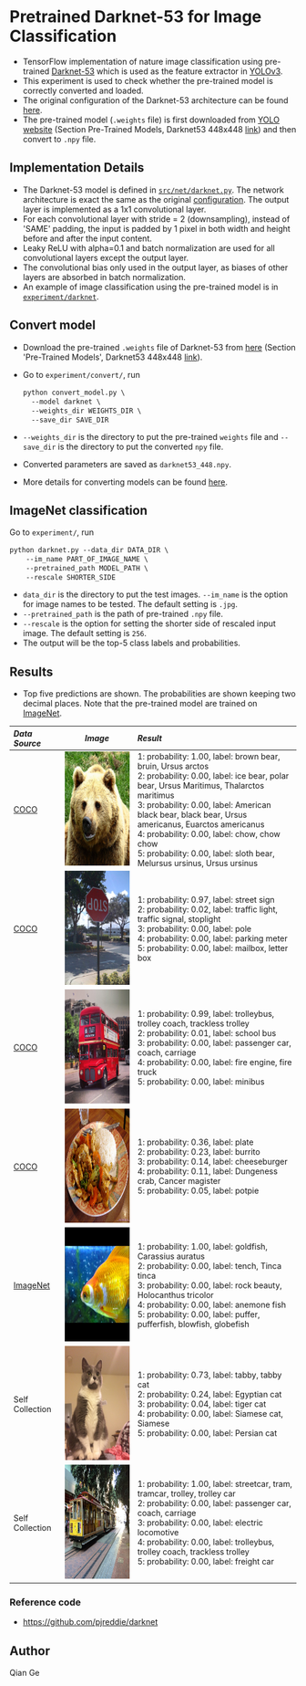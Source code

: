 # Pretrained Darknet-53 for Image Classification
- TensorFlow implementation of nature image classification using pre-trained [Darknet-53](https://pjreddie.com/darknet/imagenet/) which is used as the feature extractor in [YOLOv3](https://pjreddie.com/media/files/papers/YOLOv3.pdf).
- This experiment is used to check whether the pre-trained model is correctly converted and loaded.
- The original configuration of the Darknet-53 architecture can be found [here](https://github.com/pjreddie/darknet/blob/master/cfg/darknet53_448.cfg).
- The pre-trained model (`.weights` file) is first downloaded from [YOLO website](https://pjreddie.com/darknet/imagenet/) (Section Pre-Trained Models, Darknet53 448x448 [link](https://pjreddie.com/media/files/darknet53_448.weights)) and then convert to `.npy` file. 

## Implementation Details
- The Darknet-53 model is defined in [`src/net/darknet.py`](../src/net/darknet.py). The network architecture is exact the same as the original [configuration](https://github.com/pjreddie/darknet/blob/master/cfg/darknet53_448.cfg). The output layer is implemented as a 1x1 convolutional layer.
- For each convolutional layer with stride = 2 (downsampling), instead of 'SAME' padding, the input is padded by 1 pixel in both width and height before and after the input content. 
- Leaky ReLU with alpha=0.1 and batch normalization are used for all convolutional layers except the output layer. 
- The convolutional bias only used in the output layer, as biases of other layers are absorbed in batch normalization.
- An example of image classification using the pre-trained model is in [`experiment/darknet`](../experiment/darknet.py).


## Convert model
- Download the pre-trained `.weights` file of Darknet-53 from [here](https://pjreddie.com/darknet/imagenet/) (Section 'Pre-Trained Models', Darknet53 448x448 [link](https://pjreddie.com/media/files/darknet53_448.weights)).
- Go to `experiment/convert/`, run

  ```
  python convert_model.py \
  	--model darknet \
  	--weights_dir WEIGHTS_DIR \
  	--save_dir SAVE_DIR
  ```
 
- `--weights_dir` is the directory to put the pre-trained `weights` file and `--save_dir` is the directory to put the converted `npy` file.
- Converted parameters are saved as `darknet53_448.npy`.
- More details for converting models can be found [here](convert.md).

## ImageNet classification
Go to `experiment/`, run

```
python darknet.py --data_dir DATA_DIR \
	--im_name PART_OF_IMAGE_NAME \
	--pretrained_path MODEL_PATH \
	--rescale SHORTER_SIDE
```
- `data_dir` is the directory to put the test images. `--im_name` is the option for image names to be tested. The default setting is `.jpg`.
- `--pretrained_path` is the path of pre-trained `.npy` file.
- `--rescale` is the option for setting the shorter side of rescaled input image. The default setting is `256`.
- The output will be the top-5 class labels and probabilities.



## Results
- Top five predictions are shown. The probabilities are shown keeping two decimal places. Note that the pre-trained model are trained on [ImageNet](http://www.image-net.org/).

*Data Source* | *Image* | *Result* |
|:--|:--:|:--|
[COCO](http://cocodataset.org/#home) |<img src='../data/000000000285.jpg' height='200px'>| 1: probability: 1.00, label: brown bear, bruin, Ursus arctos<br>2: probability: 0.00, label: ice bear, polar bear, Ursus Maritimus, Thalarctos maritimus<br>3: probability: 0.00, label: American black bear, black bear, Ursus americanus, Euarctos americanus<br>4: probability: 0.00, label: chow, chow chow<br>5: probability: 0.00, label: sloth bear, Melursus ursinus, Ursus ursinus
[COCO](http://cocodataset.org/#home) |<img src='../data/000000000724.jpg' height='200px'>| 1: probability: 0.97, label: street sign<br>2: probability: 0.02, label: traffic light, traffic signal, stoplight<br>3: probability: 0.00, label: pole<br>4: probability: 0.00, label: parking meter<br>5: probability: 0.00, label: mailbox, letter box
[COCO](http://cocodataset.org/#home) |<img src='../data/000000001584.jpg' height='200px'>|1: probability: 0.99, label: trolleybus, trolley coach, trackless trolley<br>2: probability: 0.01, label: school bus<br>3: probability: 0.00, label: passenger car, coach, carriage<br>4: probability: 0.00, label: fire engine, fire truck<br>5: probability: 0.00, label: minibus
[COCO](http://cocodataset.org/#home) |<img src='../data/000000003845.jpg' height='200px'>|1: probability: 0.36, label: plate<br>2: probability: 0.23, label: burrito<br>3: probability: 0.14, label: cheeseburger<br>4: probability: 0.11, label: Dungeness crab, Cancer magister<br>5: probability: 0.05, label: potpie
[ImageNet](http://www.image-net.org/) |<img src='../data/ILSVRC2017_test_00000004.jpg' height='200px'>|1: probability: 1.00, label: goldfish, Carassius auratus<br>2: probability: 0.00, label: tench, Tinca tinca<br>3: probability: 0.00, label: rock beauty, Holocanthus tricolor<br>4: probability: 0.00, label: anemone fish<br>5: probability: 0.00, label: puffer, pufferfish, blowfish, globefish
Self Collection | <img src='../data/IMG_4379.jpg' height='200px'>|1: probability: 0.73, label: tabby, tabby cat<br>2: probability: 0.24, label: Egyptian cat<br>3: probability: 0.04, label: tiger cat<br>4: probability: 0.00, label: Siamese cat, Siamese<br>5: probability: 0.00, label: Persian cat
Self Collection | <img src='../data/IMG_7940.JPG' height='200px'>|1: probability: 1.00, label: streetcar, tram, tramcar, trolley, trolley car<br>2: probability: 0.00, label: passenger car, coach, carriage<br>3: probability: 0.00, label: electric locomotive<br>4: probability: 0.00, label: trolleybus, trolley coach, trackless trolley<br>5: probability: 0.00, label: freight car

### Reference code
- https://github.com/pjreddie/darknet
   
## Author
Qian Ge
